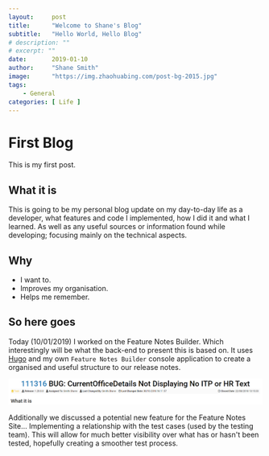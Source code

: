```yaml
---
layout:     post 
title:      "Welcome to Shane's Blog"
subtitle:   "Hello World, Hello Blog"
# description: ""
# excerpt: ""
date:       2019-01-10
author:     "Shane Smith"
image:      "https://img.zhaohuabing.com/post-bg-2015.jpg"
tags: 
    - General
categories: [ Life ]
---
```


# First Blog

This is my first post.

## What it is

This is going to be my personal blog update on my day-to-day life as a developer, what features and code I implemented, how I did it and what I learned. As well as any useful sources or information found while developing; focusing mainly on the technical aspects.

## Why

* I want to.
* Improves my organisation.
* Helps me remember.

## So here goes

Today (10/01/2019) I worked on the Feature Notes Builder. Which interestingly will be what the back-end to present this is based on. It uses [Hugo](https://gohugo.io/) and my own `Feature Notes Builder` console application to create a organised and useful structure to our release notes.

![Feature Notes Builder - additional information](/img/blog/FNBAdditionalInformation.PNG)

Additionally we discussed a potential new feature for the Feature Notes Site... Implementing a relationship with the test cases (used by the testing team). This will allow for much better visibility over what has or hasn't been tested, hopefully creating a smoother test process.